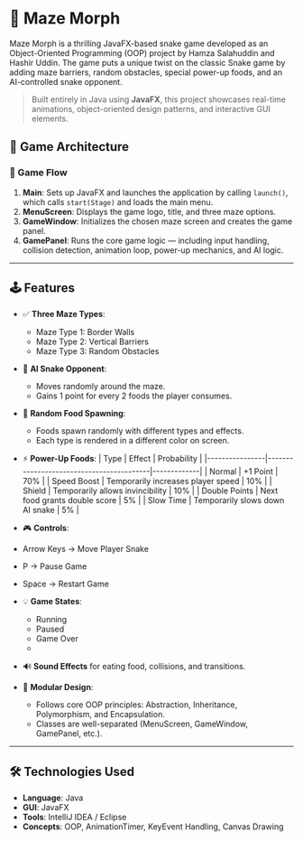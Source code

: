 # 🐍 Maze Morph

Maze Morph is a thrilling JavaFX-based snake game developed as an Object-Oriented Programming (OOP) project by Hamza Salahuddin and Hashir Uddin. The game puts a unique twist on the classic Snake game by adding maze barriers, random obstacles, special power-up foods, and an AI-controlled snake opponent.

> Built entirely in Java using **JavaFX**, this project showcases real-time animations, object-oriented design patterns, and interactive GUI elements.

## 🧠 Game Architecture

### 🔁 Game Flow 
1. **Main**: Sets up JavaFX and launches the application by calling `launch()`, which calls `start(Stage)` and loads the main menu.
2. **MenuScreen**: Displays the game logo, title, and three maze options.
3. **GameWindow**: Initializes the chosen maze screen and creates the game panel.
4. **GamePanel**: Runs the core game logic — including input handling, collision detection, animation loop, power-up mechanics, and AI logic.
---

## 🕹️ Features
- ✅ **Three Maze Types**:
  - Maze Type 1: Border Walls
  - Maze Type 2: Vertical Barriers
  - Maze Type 3: Random Obstacles

- 🧠 **AI Snake Opponent**:
  - Moves randomly around the maze.
  - Gains 1 point for every 2 foods the player consumes.

- 🍏 **Random Food Spawning**:
  - Foods spawn randomly with different types and effects.
  - Each type is rendered in a different color on screen.

- ⚡ **Power-Up Foods**:
  | Type           | Effect                                   | Probability |
  |----------------|------------------------------------------|-------------|
  | Normal         | +1 Point                                 | 70%         |
  | Speed Boost    | Temporarily increases player speed       | 10%         |
  | Shield         | Temporarily allows invincibility         | 10%         |
  | Double Points  | Next food grants double score            | 5%          |
  | Slow Time      | Temporarily slows down AI snake          | 5%          |

 - 🎮 **Controls**:
  - Arrow Keys → Move Player Snake
  - P → Pause Game
  - Space → Restart Game

- 💡 **Game States**:
  - Running
  - Paused
  - Game Over
  - 
- 🔊 **Sound Effects** for eating food, collisions, and transitions.
 
- 🧩 **Modular Design**:
  - Follows core OOP principles: Abstraction, Inheritance, Polymorphism, and Encapsulation.
  - Classes are well-separated (MenuScreen, GameWindow, GamePanel, etc.).
---

## 🛠️ Technologies Used
- **Language**: Java
- **GUI**: JavaFX
- **Tools**: IntelliJ IDEA / Eclipse
- **Concepts**: OOP, AnimationTimer, KeyEvent Handling, Canvas Drawing
